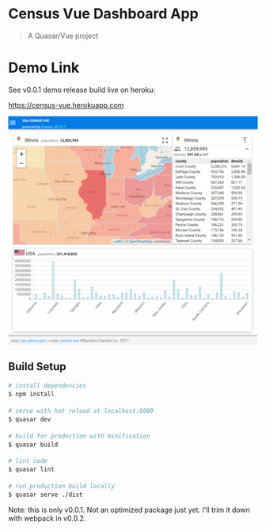 # Census Vue Dashboard App

> A Quasar/Vue project

# Demo Link

See v0.0.1 demo release build live on heroku: 

https://census-vue.herokuapp.com

![Alt text](https://github.com/RandomFractals/CensusD3/blob/master/screens/CensusVueStateCountiesDataV2.png?raw=true 
 "latest") 

## Build Setup

``` bash
# install dependencies
$ npm install

# serve with hot reload at localhost:8080
$ quasar dev

# build for production with minification
$ quasar build

# lint code
$ quasar lint

# run production build locally 
$ quasar serve ./dist
```

Note: this is only v0.0.1. Not an optimized package just yet. I'll trim it down with webpack in v0.0.2.